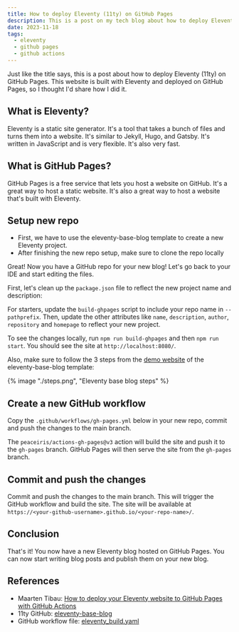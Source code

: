 ```yaml
---
title: How to deploy Eleventy (11ty) on GitHub Pages
description: This is a post on my tech blog about how to deploy Eleventy (11ty) on GitHub Pages
date: 2023-11-18
tags:
  - eleventy
  - github pages
  - github actions
---
```


Just like the title says, this is a post about how to deploy Eleventy (11ty) on GitHub Pages. This website is built with Eleventy and deployed on GitHub Pages, so I thought I'd share how I did it.

## What is Eleventy?

Eleventy is a static site generator. It's a tool that takes a bunch of files and turns them into a website. It's similar to Jekyll, Hugo, and Gatsby. It's written in JavaScript and is very flexible. It's also very fast.

## What is GitHub Pages?

GitHub Pages is a free service that lets you host a website on GitHub. It's a great way to host a static website. It's also a great way to host a website that's built with Eleventy.

## Setup new repo

- First, we have to use the eleventy-base-blog template to create a new Eleventy project.
- After finishing the new repo setup, make sure to clone the repo locally

Great! Now you have a GitHub repo for your new blog! Let's go back to your IDE and start editing the files.

First, let's clean up the `package.json` file to reflect the new project name and description:

<script src="https://emgithub.com/embed-v2.js?target=https%3A%2F%2Fgithub.com%2F11ty%2Feleventy-base-blog%2Fblob%2Fmain%2Fpackage.json%23L1-L12&style=default&type=code&showBorder=on&showLineNumbers=on&showFileMeta=on&showFullPath=on&showCopy=on"></script>

For starters, update the `build-ghpages` script to include your repo name in `--pathprefix`. Then, update the other attributes like `name`, `description`, `author`, `repository` and `homepage` to reflect your new project.

To see the changes locally, run `npm run build-ghpages` and then `npm run start`. You should see the site at `http://localhost:8080/`.

Also, make sure to follow the 3 steps from the [demo website](https://eleventy-base-blog.netlify.app/) of the eleventy-base-blog template:

{% image "./steps.png", "Eleventy base blog steps" %}

## Create a new GitHub workflow

Copy the `.github/workflows/gh-pages.yml` below in your new repo, commit and push the changes to the main branch.

<script src="https://emgithub.com/embed-v2.js?target=https%3A%2F%2Fgithub.com%2Fgaler7%2Ftech-blog%2Fblob%2Fmain%2F.github%2Fworkflows%2Feleventy_build.yaml&style=default&type=code&showBorder=on&showLineNumbers=on&showFileMeta=on&showFullPath=on&showCopy=on"></script>

The `peaceiris/actions-gh-pages@v3` action will build the site and push it to the `gh-pages` branch. GitHub Pages will then serve the site from the `gh-pages` branch.

## Commit and push the changes

Commit and push the changes to the main branch. This will trigger the GitHub workflow and build the site. The site will be available at `https://<your-github-username>.github.io/<your-repo-name>/`.

## Conclusion

That's it! You now have a new Eleventy blog hosted on GitHub Pages. You can now start writing blog posts and publish them on your new blog.

## References

- Maarten Tibau: [How to deploy your Eleventy website to GitHub Pages with GitHub Actions](https://maarten.be/blog/20220730/how-to-deploy-your-eleventy-website-to-github-pages-with-github-actions/)
- 11ty GitHub: [eleventy-base-blog](https://github.com/11ty/eleventy-base-blog)
- GitHub workflow file: [eleventy_build.yaml](https://github.com/galer7/tech-blog/blob/main/.github/workflows/eleventy_build.yaml)
